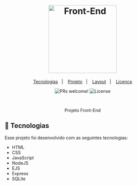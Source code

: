 <h1 align="center">
  <img alt="Front-End" title="JobsCalc" src="https://www.google.com/imgres?imgurl=https%3A%2F%2Fwww.datocms-assets.com%2F14946%2F1590690690-front-end.jpg&imgrefurl=https%3A%2F%2Fwww.ironhack.com%2Fbr%2Fdesenvolvimento-web%2Ffront-end-x-back-end-qual-e-a-diferenca&tbnid=L1utaw6iIWKs8M&vet=12ahUKEwiq5PG0jtPvAhX5hJUCHaUKBQIQMygEegUIARCwAQ..i&docid=DkCKiXG95uESlM&w=800&h=445&q=Front%20End&ved=2ahUKEwiq5PG0jtPvAhX5hJUCHaUKBQIQMygEegUIARCwAQ" width="220px" />
</h1>

<p align="center">
  <a href="#-tecnologias">Tecnologias</a>&nbsp;&nbsp;&nbsp;|&nbsp;&nbsp;&nbsp;
  <a href="#-projeto">Projeto</a>&nbsp;&nbsp;&nbsp;|&nbsp;&nbsp;&nbsp;
  <a href="#-layout">Layout</a>&nbsp;&nbsp;&nbsp;|&nbsp;&nbsp;&nbsp;
  <a href="#memo-licença">Licença</a>
</p>

<p align="center">
 <img src="https://img.shields.io/static/v1?label=PRs&message=welcome&color=49AA26&labelColor=000000" alt="PRs welcome!" />

  <img alt="License" src="https://img.shields.io/static/v1?label=license&message=MIT&color=49AA26&labelColor=000000">
</p>

<br>

<p align="center">
  Projeto Front-End
</p>

## 🚀 Tecnologias

Esse projeto foi desenvolvido com as seguintes tecnologias:

- HTML
- CSS
- JavaScript
- NodeJS
- EJS
- Express
- SQLite
